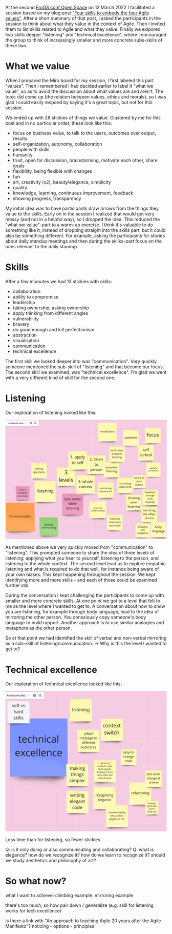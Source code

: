 <!--
.. title: Agile micro-skills at FroGSconf
.. slug: agile-micro-skills-at-frogsconf
.. date: 2022-03-13 11:26:09 UTC+01:00
.. tags: agile, skills, values, conference
.. category: agile
.. link: 
.. description: 
.. type: text
-->

At the second [FroGS conf Open Space](https://frogsconf.nl/) on 12 March 2022 I facilitated a session based on my blog post ["Four skills to embody the four Agile values"](link://slug/four-skills-to-embody-the-four-agile-values). After a short summary of that post, I asked the participants in the session to think about what they value in the context of Agile. Then I invited them to list skills related to Agile and what they value. Finally we exlpored two skills deeper "listening" and "technical excellence", where I encouraged the group to think of increasingly smaller and more concrete subs-skills of these two.

<!-- TEASER_END -->

# What we value

When I prepared the Miro board for my session, I first labeled this part "values". Then I remembered I had decided earlier to label it "what we value", so as to avoid the discussion about what values are and aren't. The topic did come up (the relation between values, ethics and morals), so I was glad I could easily respond by saying it's a great topic, but not for this session.

We ended up with 28 stickies of things we value. Clustered by me for this post and in no particular order, these look like this:

- focus on business value, to talk to the users, outcomes over output, results
- self-organization, autonomy, collaboration
- people with skills
- humanity
- trust, open for discussion, brainstorming, motivate each other, share goals
- flexibility, being flexible with changes
- fun
- art, creativity (x2), beauty/elegance, simplicity
- quality
- knowledge, learning, continuous improvement, feedback
- showing progress, transparency

My initial idea was to have participants draw arrows from the things they value to the skills. Early on in the session I realized that would get very messy (and not in a helpful way), so I dropped the idea. This reduced the "what we value"-part to a warm-up exercise. I think it's valuable to do something like it, instead of dropping straight into the skills part, but it could also be something different. For example, asking the participants for stories about daily standup meetings and then during the skilks-part focus on the ones relevant to the daily standup.

# Skills
After a few miunutes we had 13 stickies with skills:

- collaboration
- ability to compromise
- leadership
- taking ownership, asking ownership
- apply thinking from different angles
- vulnerability
- bravery
- do good enough and kill perfectionism
- abstraction
- visualisation
- communication
- technical excellence

The first skill we looked deeper into was "communication". Very quickly someone mentioned the sub-skill of "listening" and that become our focus. The second skill we examined, was "technical excellence". I'm glad we went with a very different kind of skill for the second one.

# Listening

Our exploration of listening looked like this:

![Stickes with listening skills](/images/2022/agile-microskills-frogs/listening.png)

As mentioned above we very quickly moved from "communication" to "listening". This prompted someone to share the idea of three levels of listening: applying what you hear to yourself, listening to the person, and listening to the whole context. The second level lead us to explore empathic listening and what is required to do that well, for instance being aware of your own biases. This kept happening throughout the session. We kept identifying more and more skills - and each of those could be examined further still.

During the conversation I kept challenging the participants to come up with smaller and more concrete skills. At one point we got to a level that felt to me as the level where I wanted to get to. A conversation about how to show you are listening, for example through body language, lead to the idea of mirroring the other person. You consciously copy someone's body language to build rapport. Another approach is to use similar analogies and metaphors as the other person.

So at that point we had identified the skill of verbal and non-verbal mirroring as a sub-skill of listening/communication.
-> Why is this the level I wanted to get to?


# Technical excellence

Our exploration of technical excellence looked like this:

![Stickes with technical excellence skills](/images/2022/agile-microskills-frogs/technical-excellence.png)

Less time than for listening, so fewer stickies

Q: is it only doing or also communicating and collaborating?
Q: what is elegance? how do we recognize it? how do we learn to recognize it? should we study aesthetics and philosophy of art?


# So what now?
what I want to achieve: climbing example, mirroring example

there's too much, so how pair down / generalize (e.g. skill for listening works for tech excellence)

is there a link with "An approach to teaching Agile 20 years after the Agile Manifesto"?
noticing - options - principles
